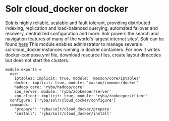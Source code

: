 
# Solr cloud_docker on docker

[Solr](http://lucene.apache.org/solr/standalone/) is highly reliable, scalable and fault tolerant, providing distributed indexing, replication and load-balanced querying, automated failover and recovery, centralized configuration and more.
Solr powers the search and navigation features of many of the world's largest internet sites'. 
Solr can be found [here](http://wwwftp.ciril.fr/pub/apache/lucene/solr/standalone/)
This module enables adminstrator to manage severale solrcloud_docker instances running in docker containers.
For now it writes docker-compose.yml file, download resource files, create layout direcoties
but does not start the clusters.

    module.exports =
      use:
        iptables: implicit: true, module: 'masson/core/iptables'
        docker: implicit: true, module: 'masson/commons/docker'
        hadoop_core: 'ryba/hadoop/core'
        zoo_server: module: 'ryba/zookeeper/server'
        zoo_client: implicit: true, module: 'ryba/zookeeper/client'
      configure: ['ryba/solr/cloud_docker/configure']
      commands:
        'prepare': 'ryba/solr/cloud_docker/prepare'
        'install': 'ryba/solr/cloud_docker/install'
